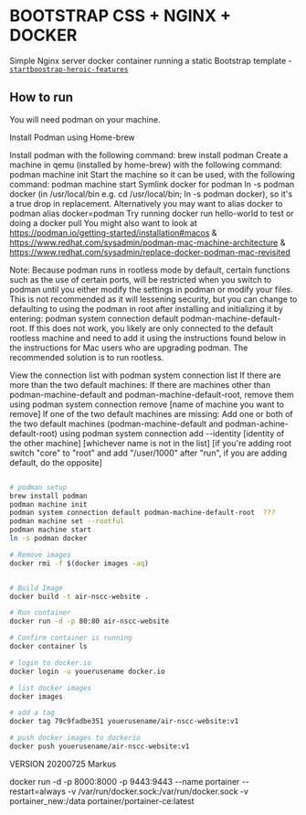 # BOOTSTRAP CSS + NGINX + DOCKER

Simple Nginx server docker container running a static Bootstrap template - [`startboostrap-heroic-features`](https://github.com/BlackrockDigital/startbootstrap-heroic-features)

## How to run

You will need podman on your machine.

Install Podman using Home-brew

Install podman with the following command: brew install podman
Create a machine in qemu (installed by home-brew) with the following command: podman machine init
Start the machine so it can be used, with the following command: podman machine start
Symlink docker for podman ln -s podman docker  (in /usr/local/bin e.g. cd /usr/local/bin; ln -s podman docker), so it's a true drop in replacement. Alternatively you may want to alias docker to podman alias docker=podman
Try running docker run hello-world to test or doing a docker pull <fully-qualified-image-name>
You might also want to look at https://podman.io/getting-started/installation#macos & https://www.redhat.com/sysadmin/podman-mac-machine-architecture & https://www.redhat.com/sysadmin/replace-docker-podman-mac-revisited

Note: Because podman runs in rootless mode by default, certain functions such as the use of certain ports, will be restricted when you switch to podman until you either modify the settings in podman or modify your files. This is not recommended as it will lessening security, but you can change to defaulting to using the podman in root after installing and initializing it by entering: podman system connection default podman-machine-default-root. If this does not work, you likely are only connected to the default rootless machine and need to add it using the instructions found below in the instructions for Mac users who are upgrading podman. The recommended solution is to run rootless.

View the connection list with podman system connection list
If there are more than the two default machines:
If there are machines other than podman-machine-default and podman-machine-default-root, remove them using podman system connection remove [name of machine you want to remove]
If one of the two default machines are missing:
Add one or both of the two default machines (podman-machine-default and podman-achine-default-root) using podman system connection add --identity [identity of the other machine] [whichever name is not in the list] [if you're adding root switch "core" to "root" and add "/user/1000" after "run", if you are adding default, do the opposite]
  
  

```bash

# podman setup
brew install podman
podman machine init  
podman system connection default podman-machine-default-root  ???
podman machine set --rootful
podman machine start
ln -s podman docker

# Remove images 
docker rmi -f $(docker images -aq)


# Build Image
docker build -t air-nscc-website .

# Run container
docker run -d -p 80:80 air-nscc-website

# Confirm container is running
docker container ls

# login to docker.io
docker login -u youerusename docker.io

# list docker images
docker images 

# add a tag
docker tag 79c9fadbe351 youerusename/air-nscc-website:v1

# push docker images to dockerio
docker push youerusename/air-nscc-website:v1

```
VERSION 20200725
Markus

docker run -d -p 8000:8000 -p 9443:9443 --name portainer  --restart=always  -v /var/run/docker.sock:/var/run/docker.sock  -v portainer_new:/data portainer/portainer-ce:latest


